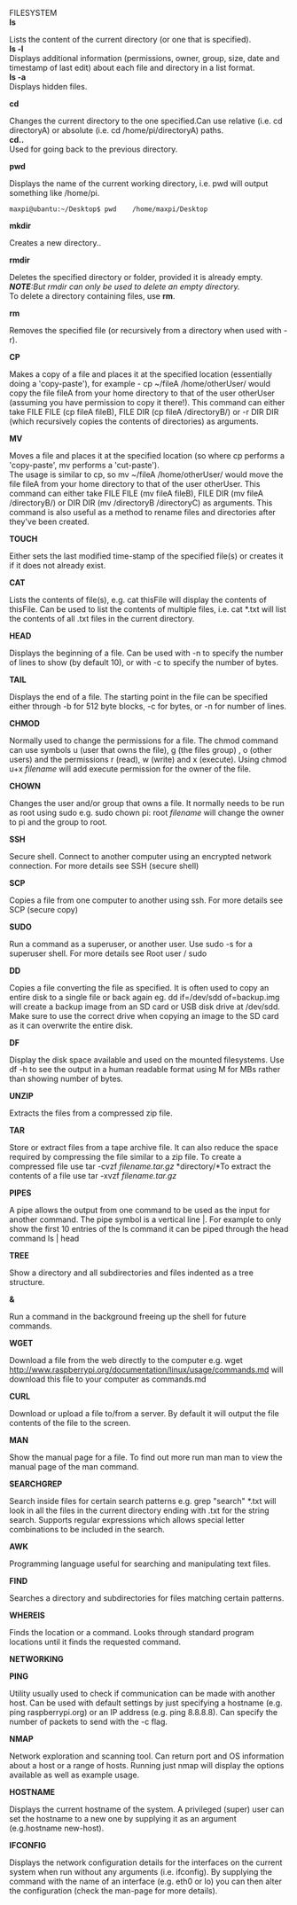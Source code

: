 FILESYSTEM  
**ls**  

Lists the content of the current directory (or one that is specified).   
**ls -l**  
Displays additional information (permissions, owner, group, size, date and timestamp of last edit) about each file and directory in a list format.   
**ls -a**  
Displays hidden files.  

**cd**  

Changes the current directory to the one specified.Can use relative (i.e. cd directoryA) or absolute (i.e. cd /home/pi/directoryA) paths.  
**cd..**  
Used for going back to the previous directory.  

**pwd**  

Displays the name of the current working directory, i.e. pwd will output something like /home/pi.  

`maxpi@ubantu:~/Desktop$ pwd   
/home/maxpi/Desktop`

**mkdir**  

Creates a new directory..  

**rmdir**  

Deletes the specified directory or folder, provided it is already empty.  
***NOTE**:But rmdir can only be used to delete an empty directory.*  
To delete a directory containing files, use **rm**.  



**rm**  

Removes the specified file (or recursively from a directory when used with -r).  

**CP**  

Makes a copy of a file and places it at the specified location (essentially doing a 'copy-paste'), 
for example - cp ~/fileA /home/otherUser/ would copy the file fileA from your home directory to that of the user otherUser 
(assuming you have permission to copy it there!). 
This command can either take FILE FILE (cp fileA fileB), FILE DIR (cp fileA /directoryB/) or -r DIR DIR 
(which recursively copies the contents of directories) as arguments.  

**MV**  

Moves a file and places it at the specified location (so where cp performs a 'copy-paste', mv performs a 'cut-paste').   
The usage is similar to cp, so mv ~/fileA /home/otherUser/ would move the file fileA from your home directory to that 
of the user otherUser. This command can either take FILE FILE (mv fileA fileB), FILE DIR (mv fileA /directoryB/) or 
DIR DIR (mv /directoryB /directoryC) as arguments.
This command is also useful as a method to rename files and directories after they've been created.  

**TOUCH**  

Either sets the last modified time-stamp of the specified file(s) or creates it if it does not already exist.  

**CAT**  

Lists the contents of file(s), e.g. cat thisFile will display the contents of thisFile.
Can be used to list the contents of multiple files, i.e. cat *.txt will list the contents of all .txt files in the current directory.  

**HEAD**  

Displays the beginning of a file. Can be used with -n to specify the number of lines to show (by default 10), 
or with -c to specify the number of bytes.  

**TAIL**  

Displays the end of a file. The starting point in the file can be specified either through -b for 512 byte blocks,
-c for bytes, or -n for number of lines.  

**CHMOD**  

Normally used to change the permissions for a file.
The chmod command can use symbols u (user that owns the file), g (the files group) , o (other users) and the permissions r (read),
w (write) and x (execute). Using chmod u+x *filename* will add execute permission for the owner of the file.  

**CHOWN**  

Changes the user and/or group that owns a file. It normally needs to be run as root using sudo e.g. sudo chown pi:
root *filename* will change the owner to pi and the group to root.  

**SSH**  

Secure shell. Connect to another computer using an encrypted network connection. For more details see SSH (secure shell)  

**SCP**  

Copies a file from one computer to another using ssh. For more details see SCP (secure copy)  

**SUDO**  

Run a command as a superuser, or another user. Use sudo -s for a superuser shell. For more details see Root user / sudo  

**DD**  

Copies a file converting the file as specified. It is often used to copy an entire disk to a single file or back again 
eg. dd if=/dev/sdd of=backup.img will create a backup image from an SD card or USB disk drive at /dev/sdd. 
Make sure to use the correct drive when copying an image to the SD card as it can overwrite the entire disk.  

**DF**  

Display the disk space available and used on the mounted filesystems. 
Use df -h to see the output in a human readable format using M for MBs rather than showing number of bytes.  

**UNZIP**  

Extracts the files from a compressed zip file.  

**TAR**  

Store or extract files from a tape archive file. It can also reduce the space required by compressing the file similar to a zip file.
To create a compressed file use tar -cvzf *filename.tar.gz* *directory/*To extract the contents of a file 
use tar -xvzf *filename.tar.gz*  

**PIPES**  

A pipe allows the output from one command to be used as the input for another command. 
The pipe symbol is a vertical line |. For example to only show the first 10 entries of the ls command it can be piped through 
the head command ls | head  

**TREE**  

Show a directory and all subdirectories and files indented as a tree structure.  

**&**  

Run a command in the background freeing up the shell for future commands.  

**WGET**  

Download a file from the web directly to the computer e.g. wget http://www.raspberrypi.org/documentation/linux/usage/commands.md 
will download this file to your computer as commands.md  

**CURL**  

Download or upload a file to/from a server. By default it will output the file contents of the file to the screen.  

**MAN**  

Show the manual page for a file. To find out more run man man to view the manual page of the man command.  

**SEARCHGREP**  

Search inside files for certain search patterns e.g. grep "search" *.txt will look in all the files in the current 
directory ending with .txt for the string search.
Supports regular expressions which allows special letter combinations to be included in the search.  

**AWK**  

Programming language useful for searching and manipulating text files.  

**FIND**

Searches a directory and subdirectories for files matching certain patterns.  

**WHEREIS**  

Finds the location or a command. Looks through standard program locations until it finds the requested command.  

**NETWORKING**  

**PING**

Utility usually used to check if communication can be made with another host. 
Can be used with default settings by just specifying a hostname (e.g. ping raspberrypi.org) or an IP address (e.g. ping 8.8.8.8). 
Can specify the number of packets to send with the -c flag.  

**NMAP**  

Network exploration and scanning tool. Can return port and OS information about a host or a range of hosts. 
Running just nmap will display the options available as well as example usage.  

**HOSTNAME**  

Displays the current hostname of the system. A privileged (super) user can set the hostname to a new one by supplying it as an 
argument (e.g.hostname new-host).  

**IFCONFIG**  

Displays the network configuration details for the interfaces on the current system when run without any arguments 
(i.e. ifconfig). By supplying the command with the name of an interface (e.g. eth0 or lo) you can then alter the configuration 
(check the man-page for more details).
